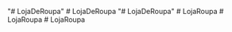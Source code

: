 "# LojaDeRoupa" 
#   L o j a D e R o u p a  
 "# LojaDeRoupa" 
#   L o j a R o u p a  
 #   L o j a R o u p a  
 #   L o j a R o u p a  
 